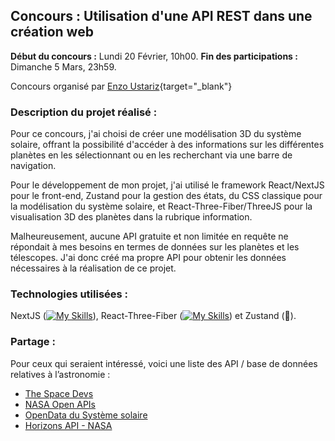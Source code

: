 ## Concours : Utilisation d'une API REST dans une création web 

**Début du concours :** Lundi 20 Février, 10h00. 
**Fin des participations :** Dimanche 5 Mars, 23h59.

Concours organisé par [Enzo Ustariz](https://www.ecole-du-web.net/){target="_blank"}

### Description du projet réalisé :

Pour ce concours, j'ai choisi de créer une modélisation 3D du système solaire, offrant la possibilité d'accéder à des informations sur les différentes planètes en les sélectionnant ou en les recherchant via une barre de navigation.

Pour le développement de mon projet, j'ai utilisé le framework React/NextJS pour le front-end, Zustand pour la gestion des états, du CSS classique pour la modélisation du système solaire, et React-Three-Fiber/ThreeJS pour la visualisation 3D des planètes dans la rubrique information. 

Malheureusement, aucune API gratuite et non limitée en requête ne répondait à mes besoins en termes de données sur les planètes et les télescopes. J'ai donc créé ma propre API pour obtenir les données nécessaires à la réalisation de ce projet.

### Technologies utilisées :

NextJS ([![My Skills](https://skills.thijs.gg/icons?i=threejs)](https://nextjs.org/
)), React-Three-Fiber ([![My Skills](https://skills.thijs.gg/icons?i=threejs)](https://docs.pmnd.rs/react-three-fiber/)) et Zustand (🐻).

### Partage :

Pour ceux qui seraient intéressé, voici une liste des API / base de données relatives à l’astronomie : 

- [The Space Devs](https://thespacedevs.com/llapi)
- [NASA Open APIs](https://api.nasa.gov/)
- [OpenData du Système solaire](https://api.le-systeme-solaire.net/)
- [Horizons API - NASA](https://ssd.jpl.nasa.gov/horizons/app.html#/)
